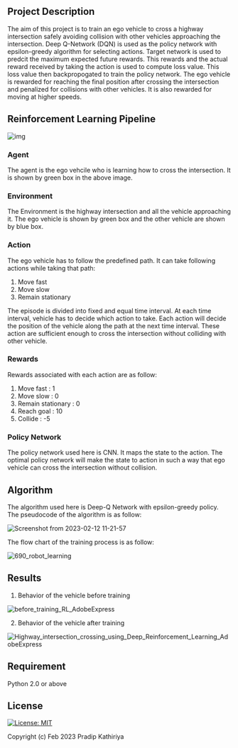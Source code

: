 <!---# Highway-Intersection-Turning-in-Autonomous-Car-Using-Deep-Reinforcement-Learning-PyTorch-
Developed a reinforcement learning pipeline to teach an agent to take turn at highway intersection without colliding with other vehicle using Deep Q-Learning and Epsilon Greedy strategy.-->

## Project Description
The aim of this project is to train an ego vehicle to cross a highway intersection safely avoiding collision with other vehicles approaching the intersection. Deep Q-Network (DQN) is used as the policy network with epsilon-greedy algorithm for selecting actions. Target network is used to predcit the maximum expected future rewards. This rewards and the actual reward received by taking the action is used to compute loss value. This loss value then backpropogated to train the policy network. The ego vehicle is rewarded for reaching the final position after crossing the intersection and penalized for collisions with other vehicles. It is also rewarded for moving at higher speeds.

## Reinforcement Learning Pipeline

![img](https://user-images.githubusercontent.com/90370308/218330577-bc803c33-0d31-48ca-8173-e57932347957.png)

### Agent
The agent is the ego vehcile who is learning how to cross the intersection. It is shown by green box in the above image.

### Environment
The Environment is the highway intersection and all the vehicle approaching it. The ego vehicle is shown by green box and the other vehicle are shown by blue box.

### Action
The ego vehicle has to follow the predefined path. It can take following actions while taking that path:
1. Move fast
2. Move slow
3. Remain stationary

The episode is divided into fixed and equal time interval. At each time interval, vehicle has to decide which action to take. Each action will decide the position of the vehicle along the path at the next time interval. These action are sufficient enough to cross the intersection without colliding with other vehicle.

### Rewards
Rewards associated with each action are as follow:
1. Move fast : 1
2. Move slow : 0
3. Remain stationary : 0
4. Reach goal : 10
5. Collide : -5

### Policy Network

The policy network used here is CNN. It maps the state to the action. The optimal policy network will make the state to action in such a way that ego vehicle can cross the intersection without collision.

## Algorithm

The algorithm used here is Deep-Q Network with epsilon-greedy policy. The pseudocode of the algorithm is as follow:

![Screenshot from 2023-02-12 11-21-57](https://user-images.githubusercontent.com/90370308/218331461-68c2dda7-3a87-4c2a-936f-7573535b4fb4.png)

The flow chart of the training process is as follow:

![690_robot_learning](https://user-images.githubusercontent.com/90370308/218331476-02327a65-f879-492c-9571-59c4c7e7cff2.png)


## Results

1. Behavior of the vehicle before training

![before_training_RL_AdobeExpress](https://user-images.githubusercontent.com/90370308/218331567-6472f87b-8a69-444a-a9e0-d1a5fb815d3f.gif)

2. Behavior of the vehicle after training

![Highway_intersection_crossing_using_Deep_Reinforcement_Learning_AdobeExpress](https://user-images.githubusercontent.com/90370308/218331595-f351b0b2-2d85-4504-bbd0-ba52d0d2d2c6.gif)




## Requirement
Python 2.0 or above

## License

 [![License: MIT](https://img.shields.io/badge/License-MIT-yellow.svg)](https://opensource.org/licenses/MIT)

Copyright (c) Feb 2023 Pradip Kathiriya
